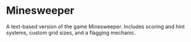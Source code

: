 # Minesweeper
A text-based version of the game Minesweeper. 
Includes scoring and hint systems, custom grid sizes, and a flagging mechanic.
